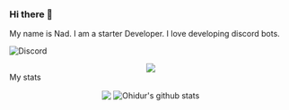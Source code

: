 ### Hi there 👋
My name is Nad. I am a starter Developer. I love developing discord bots.

![Discord](https://discord.c99.nl/widget/theme-2/718629267667419237.png)

<div align="center"><img src="https://cdn.discordapp.com/attachments/805765650697420821/814893683891109918/standard.gif"></div>
My stats


<p align="center">
  <img align="center" src="https://github-readme-stats.vercel.app/api/top-langs/?username=Nad-rb&theme=radical&hide_langs_below=1&layout=compact" />
  <img align="center" src="https://github-readme-stats.vercel.app/api?username=Nad-rb&show_icons=true&theme=radical&line_height=21" alt="Ohidur's github stats"/>
 
